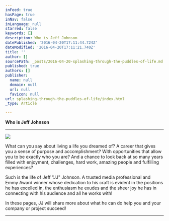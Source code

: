 ```yaml
---
inFeed: true
hasPage: true
inNav: false
inLanguage: null
starred: false
keywords: []
description: Who is Jeff Johnson
datePublished: '2016-04-20T17:11:44.724Z'
dateModified: '2016-04-20T17:11:21.740Z'
title: ''
author: []
sourcePath: _posts/2016-04-20-splashing-through-the-puddles-of-life.md
published: true
authors: []
publisher:
  name: null
  domain: null
  url: null
  favicon: null
url: splashing-through-the-puddles-of-life/index.html
_type: Article

---
```

**Who is Jeff Johnson**

****
![](https://the-grid-user-content.s3-us-west-2.amazonaws.com/d68d01f5-a7a6-4703-b0e1-c061c8c99af6.jpg)

What can you say about living a life you dreamed of? A career that gives you a sense of purpose and accomplishment? With opportunities that allow you to be exactly who you are? And a chance to look back at so many years filled with enjoyment, challenges, hard work, amazing people and fulfilling experiences?

Such is the life of Jeff "JJ" Johnson. A trusted media professional and Emmy Award winner whose dedication to his craft is evident in the positions he has excelled in, the enthusiasm he exudes and the sheer joy he has in connecting with his audience and all he works with!

In these pages, JJ will share more about what he can do help you and your company or project succeed!

****